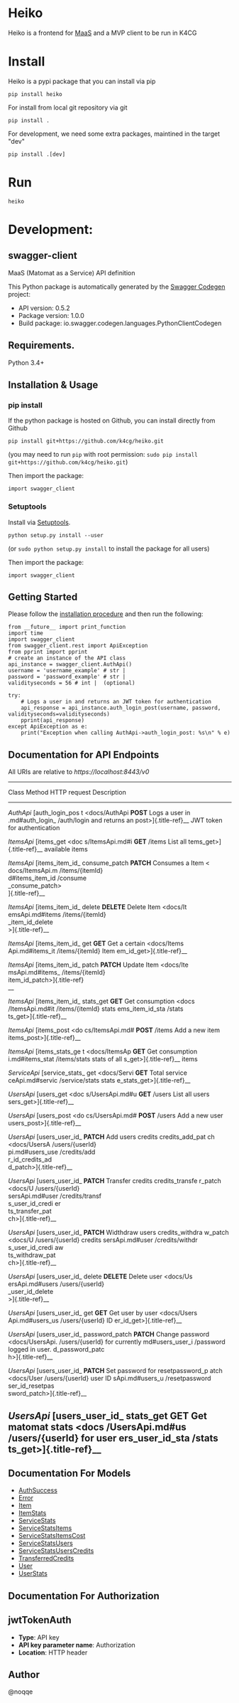 Heiko
=====

Heiko is a frontend for [MaaS](https://github.com/k4cg/matomat-service)
and a MVP client to be run in K4CG

Install
=======

Heiko is a pypi package that you can install via pip

    pip install heiko

For install from local git repository via git

    pip install .

For development, we need some extra packages, maintined in the target
\"dev\"

    pip install .[dev]

Run
===

    heiko

Development:
============

swagger-client
--------------

MaaS (Matomat as a Service) API definition

This Python package is automatically generated by the [Swagger
Codegen](https://github.com/swagger-api/swagger-codegen) project:

-   API version: 0.5.2
-   Package version: 1.0.0
-   Build package: io.swagger.codegen.languages.PythonClientCodegen

Requirements.
-------------

Python 3.4+

Installation & Usage
--------------------

### pip install

If the python package is hosted on Github, you can install directly from
Github

``` {.sh}
pip install git+https://github.com/k4cg/heiko.git
```

(you may need to run `pip` with root permission:
`sudo pip install git+https://github.com/k4cg/heiko.git`)

Then import the package:

``` {.python}
import swagger_client
```

### Setuptools

Install via [Setuptools](http://pypi.python.org/pypi/setuptools).

``` {.sh}
python setup.py install --user
```

(or `sudo python setup.py install` to install the package for all users)

Then import the package:

``` {.python}
import swagger_client
```

Getting Started
---------------

Please follow the [installation procedure](#installation--usage) and
then run the following:

``` {.python}
from __future__ import print_function
import time
import swagger_client
from swagger_client.rest import ApiException
from pprint import pprint
# create an instance of the API class
api_instance = swagger_client.AuthApi()
username = 'username_example' # str |
password = 'password_example' # str |
validityseconds = 56 # int |  (optional)

try:
    # Logs a user in and returns an JWT token for authentication
    api_response = api_instance.auth_login_post(username, password, validityseconds=validityseconds)
    pprint(api_response)
except ApiException as e:
    print("Exception when calling AuthApi->auth_login_post: %s\n" % e)
```

Documentation for API Endpoints
-------------------------------

All URIs are relative to *https://localhost:8443/v0*

  --------------------------------------------------------------------------------------
  Class           Method                             HTTP request      Description
  --------------- ---------------------------------- ----------------- -----------------
  *AuthApi*       [auth\_login\_pos t \<docs/AuthApi **POST**          Logs a user in
                  .md\#auth\_login\_                 /auth/login       and returns an
                  post\>]{.title-ref}\_\_                              JWT token for
                                                                       authentication

  *ItemsApi*      [items\_get \<doc s/ItemsApi.md\#i **GET** /items    List all
                  tems\_get\>]{.title-ref}\_\_                         available items

  *ItemsApi*      [items\_item\_id\_ consume\_patch  **PATCH**         Consumes a Item
                  \< docs/ItemsApi.m                 /items/{itemId}   
                  d\#items\_item\_id                 /consume          
                  \_consume\_patch\>                                   
                  ]{.title-ref}\_\_                                    

  *ItemsApi*      [items\_item\_id\_ delete          **DELETE**        Delete Item
                  \<docs/It emsApi.md\#items         /items/{itemId}   
                  \_item\_id\_delete                                   
                  \>]{.title-ref}\_\_                                  

  *ItemsApi*      [items\_item\_id\_ get             **GET**           Get a certain
                  \<docs/Items Api.md\#items\_it     /items/{itemId}   Item
                  em\_id\_get\>]{.title-ref}\_\_                       

  *ItemsApi*      [items\_item\_id\_ patch           **PATCH**         Update Item
                  \<docs/Ite msApi.md\#items\_       /items/{itemId}   
                  item\_id\_patch\>]{.title-ref}                       
                  \_\_                                                 

  *ItemsApi*      [items\_item\_id\_ stats\_get      **GET**           Get consumption
                  \<docs /ItemsApi.md\#it            /items/{itemId}   stats
                  ems\_item\_id\_sta                 /stats            
                  ts\_get\>]{.title-ref}\_\_                           

  *ItemsApi*      [items\_post \<do cs/ItemsApi.md\# **POST** /items   Add a new item
                  items\_post\>]{.title-ref}\_\_                       

  *ItemsApi*      [items\_stats\_ge t \<docs/ItemsAp **GET**           Get consumption
                  i.md\#items\_stat                  /items/stats      stats of all
                  s\_get\>]{.title-ref}\_\_                            items

  *ServiceApi*    [service\_stats\_ get \<docs/Servi **GET**           Total service
                  ceApi.md\#servic                   /service/stats    stats
                  e\_stats\_get\>]{.title-ref}\_\_                     

  *UsersApi*      [users\_get \<doc s/UsersApi.md\#u **GET** /users    List all users
                  sers\_get\>]{.title-ref}\_\_                         

  *UsersApi*      [users\_post \<do cs/UsersApi.md\# **POST** /users   Add a new user
                  users\_post\>]{.title-ref}\_\_                       

  *UsersApi*      [users\_user\_id\_                 **PATCH**         Add users credits
                  credits\_add\_pat ch \<docs/UsersA /users/{userId}   
                  pi.md\#users\_use                  /credits/add      
                  r\_id\_credits\_ad                                   
                  d\_patch\>]{.title-ref}\_\_                          

  *UsersApi*      [users\_user\_id\_                 **PATCH**         Transfer credits
                  credits\_transfe r\_patch \<docs/U /users/{userId}   
                  sersApi.md\#user                   /credits/transf   
                  s\_user\_id\_credi                 er                
                  ts\_transfer\_pat                                    
                  ch\>]{.title-ref}\_\_                                

  *UsersApi*      [users\_user\_id\_                 **PATCH**         Widthdraw users
                  credits\_withdra w\_patch \<docs/U /users/{userId}   credits
                  sersApi.md\#user                   /credits/withdr   
                  s\_user\_id\_credi                 aw                
                  ts\_withdraw\_pat                                    
                  ch\>]{.title-ref}\_\_                                

  *UsersApi*      [users\_user\_id\_ delete          **DELETE**        Delete user
                  \<docs/Us ersApi.md\#users         /users/{userId}   
                  \_user\_id\_delete                                   
                  \>]{.title-ref}\_\_                                  

  *UsersApi*      [users\_user\_id\_ get             **GET**           Get user by user
                  \<docs/Users Api.md\#users\_us     /users/{userId}   ID
                  er\_id\_get\>]{.title-ref}\_\_                       

  *UsersApi*      [users\_user\_id\_ password\_patch **PATCH**         Change password
                  \<docs/UsersApi.                   /users/{userId}   for currently
                  md\#users\_user\_i                 /password         logged in user.
                  d\_password\_patc                                    
                  h\>]{.title-ref}\_\_                                 

  *UsersApi*      [users\_user\_id\_                 **PATCH**         Set password for
                  resetpassword\_p atch \<docs/User  /users/{userId}   user ID
                  sApi.md\#users\_u                  /resetpassword    
                  ser\_id\_resetpas                                    
                  sword\_patch\>]{.title-ref}\_\_                      

  *UsersApi*      [users\_user\_id\_ stats\_get      **GET**           Get matomat stats
                  \<docs /UsersApi.md\#us            /users/{userId}   for user
                  ers\_user\_id\_sta                 /stats            
                  ts\_get\>]{.title-ref}\_\_                           
  --------------------------------------------------------------------------------------

Documentation For Models
------------------------

-   [AuthSuccess](docs/AuthSuccess.md)
-   [Error](docs/Error.md)
-   [Item](docs/Item.md)
-   [ItemStats](docs/ItemStats.md)
-   [ServiceStats](docs/ServiceStats.md)
-   [ServiceStatsItems](docs/ServiceStatsItems.md)
-   [ServiceStatsItemsCost](docs/ServiceStatsItemsCost.md)
-   [ServiceStatsUsers](docs/ServiceStatsUsers.md)
-   [ServiceStatsUsersCredits](docs/ServiceStatsUsersCredits.md)
-   [TransferredCredits](docs/TransferredCredits.md)
-   [User](docs/User.md)
-   [UserStats](docs/UserStats.md)

Documentation For Authorization
-------------------------------

jwtTokenAuth
------------

-   **Type**: API key
-   **API key parameter name**: Authorization
-   **Location**: HTTP header

Author
------

\@noqqe
